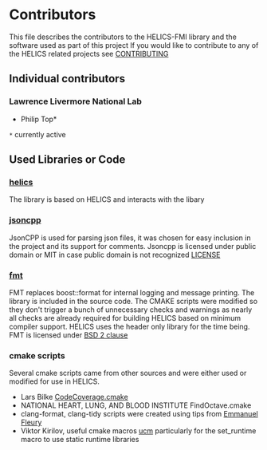 # Contributors
This file describes the contributors to the HELICS-FMI library and the software used as part of this project
If you would like to contribute to any of the HELICS related projects see [CONTRIBUTING](CONTRIBUTING.md)
## Individual contributors

### Lawrence Livermore National Lab
-   Philip Top*

`*` currently active

## Used Libraries or Code

### [helics](https://github.com/GMLC-TDC/HELICS)
  The library is based on HELICS and interacts with the libary

### [jsoncpp](https://github.com/open-source-parsers/jsoncpp)
  JsonCPP is used for parsing json files, it was chosen for easy inclusion in the project and its support for comments. Jsoncpp is licensed under public domain or MIT in case public domain is not recognized [LICENSE](https://github.com/open-source-parsers/jsoncpp/blob/master/LICENSE)

### [fmt](http://fmtlib.net/latest/index.html)
FMT replaces boost::format for internal logging and message printing.  The library is included in the source code.  The CMAKE scripts were modified so they don't trigger a bunch of unnecessary checks and warnings as nearly all checks are already required for building HELICS based on minimum compiler support.  HELICS uses the header only library for the time being.  FMT is licensed under [BSD 2 clause](https://github.com/fmtlib/fmt/blob/master/LICENSE.rst)



### cmake scripts
Several cmake scripts came from other sources and were either used or modified for use in HELICS.
-   Lars Bilke [CodeCoverage.cmake](https://github.com/bilke/cmake-modules/blob/master/CodeCoverage.cmake)
-   NATIONAL HEART, LUNG, AND BLOOD INSTITUTE  FindOctave.cmake
-   clang-format, clang-tidy scripts were created using tips from [Emmanuel Fleury](http://www.labri.fr/perso/fleury/posts/programming/using-clang-tidy-and-clang-format.html)
-   Viktor Kirilov, useful cmake macros [ucm](https://github.com/onqtam/ucm)  particularly for the set_runtime macro to use static runtime libraries
